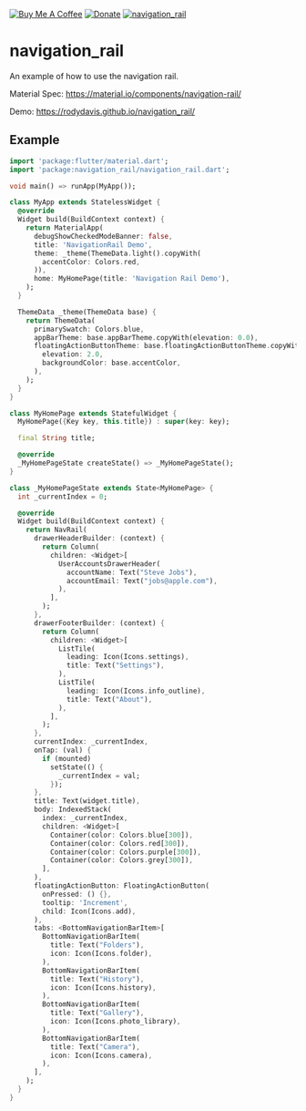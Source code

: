 [![Buy Me A Coffee](https://img.shields.io/badge/Donate-Buy%20Me%20A%20Coffee-yellow.svg)](https://www.buymeacoffee.com/rodydavis)
[![Donate](https://img.shields.io/badge/Donate-PayPal-green.svg)](https://www.paypal.com/cgi-bin/webscr?cmd=_s-xclick&hosted_button_id=WSH3GVC49GNNJ)
[![navigation_rail](https://img.shields.io/pub/v/navigation_rail.svg)](https://pub.dev/packages/navigation_rail)

# navigation_rail

An example of how to use the navigation rail.

Material Spec: https://material.io/components/navigation-rail/

Demo: https://rodydavis.github.io/navigation_rail/

## Example

```dart
import 'package:flutter/material.dart';
import 'package:navigation_rail/navigation_rail.dart';

void main() => runApp(MyApp());

class MyApp extends StatelessWidget {
  @override
  Widget build(BuildContext context) {
    return MaterialApp(
      debugShowCheckedModeBanner: false,
      title: 'NavigationRail Demo',
      theme: _theme(ThemeData.light().copyWith(
        accentColor: Colors.red,
      )),
      home: MyHomePage(title: 'Navigation Rail Demo'),
    );
  }

  ThemeData _theme(ThemeData base) {
    return ThemeData(
      primarySwatch: Colors.blue,
      appBarTheme: base.appBarTheme.copyWith(elevation: 0.0),
      floatingActionButtonTheme: base.floatingActionButtonTheme.copyWith(
        elevation: 2.0,
        backgroundColor: base.accentColor,
      ),
    );
  }
}

class MyHomePage extends StatefulWidget {
  MyHomePage({Key key, this.title}) : super(key: key);

  final String title;

  @override
  _MyHomePageState createState() => _MyHomePageState();
}

class _MyHomePageState extends State<MyHomePage> {
  int _currentIndex = 0;

  @override
  Widget build(BuildContext context) {
    return NavRail(
      drawerHeaderBuilder: (context) {
        return Column(
          children: <Widget>[
            UserAccountsDrawerHeader(
              accountName: Text("Steve Jobs"),
              accountEmail: Text("jobs@apple.com"),
            ),
          ],
        );
      },
      drawerFooterBuilder: (context) {
        return Column(
          children: <Widget>[
            ListTile(
              leading: Icon(Icons.settings),
              title: Text("Settings"),
            ),
            ListTile(
              leading: Icon(Icons.info_outline),
              title: Text("About"),
            ),
          ],
        );
      },
      currentIndex: _currentIndex,
      onTap: (val) {
        if (mounted)
          setState(() {
            _currentIndex = val;
          });
      },
      title: Text(widget.title),
      body: IndexedStack(
        index: _currentIndex,
        children: <Widget>[
          Container(color: Colors.blue[300]),
          Container(color: Colors.red[300]),
          Container(color: Colors.purple[300]),
          Container(color: Colors.grey[300]),
        ],
      ),
      floatingActionButton: FloatingActionButton(
        onPressed: () {},
        tooltip: 'Increment',
        child: Icon(Icons.add),
      ),
      tabs: <BottomNavigationBarItem>[
        BottomNavigationBarItem(
          title: Text("Folders"),
          icon: Icon(Icons.folder),
        ),
        BottomNavigationBarItem(
          title: Text("History"),
          icon: Icon(Icons.history),
        ),
        BottomNavigationBarItem(
          title: Text("Gallery"),
          icon: Icon(Icons.photo_library),
        ),
        BottomNavigationBarItem(
          title: Text("Camera"),
          icon: Icon(Icons.camera),
        ),
      ],
    );
  }
}

```
